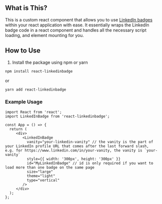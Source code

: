## What is This?
This is a custom react component that allows you to use [LinkedIn badges](https://www.linkedin.com/badges/profile/create?vanityname=%E2%98%AFliu&preferredlocale=en_US&trk=public_profile_badge&source=ziping.org) within your react application with ease. It essentially wraps the LinkedIn badge code in a react component and handles all the necessary script loading, and element mounting for you.

## How to Use
1. Install the package using npm or yarn
```bash
npm install react-linkedinbadge
```
or
```bash
yarn add react-linkedinbadge
```

### Example Usage
```tsx
import React from 'react';
import LinkedInBadge from 'react-linkedinbadge';

const App = () => {
  return (
	 <div>
		<LinkedInBadge
		  vanity="your-linkedin-vanity" // the vanity is the part of your LinkedIn profile URL that comes after the last forward slash, e.g. for https://www.linkedin.com/in/your-vanity, the vanity is `your-vanity`
		  style={{ width: '300px', height: '300px' }}
		  id="MyLinkedInBadge" // id is only required if you want to load more than one badge on the same page
		  size="large"
		  theme="light"
		  type="vertical"
		/>
	 </div>
  );
};
```
